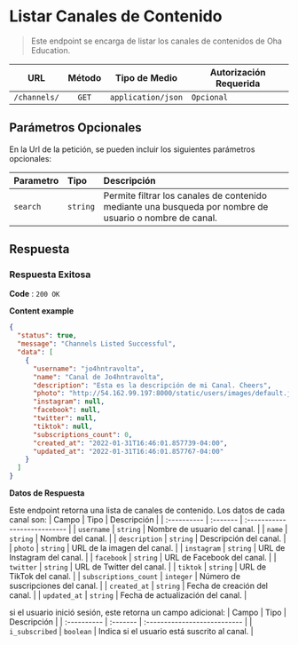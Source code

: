 # Listar Canales de Contenido

> Este endpoint se encarga de listar los canales de contenidos de Oha Education.

| URL | Método | Tipo de Medio |  Autorización Requerida |
| :---: | :---: | :---: | --- |
| `/channels/` | `GET` | `application/json` | `Opcional` | 

## Parámetros Opcionales

En la Url de la petición, se pueden incluir los siguientes parámetros opcionales:

| Parametro | Tipo | Descripción |
|:----------|:-----|:------------|
| `search` | `string` | Permite filtrar los canales de contenido mediante una busqueda por nombre de usuario o nombre de canal. |

## Respuesta
### Respuesta Exitosa
**Code** : `200 OK`

**Content example**

```json
{
  "status": true,
  "message": "Channels Listed Successful",
  "data": [
    {
      "username": "jo4hntravolta",
      "name": "Canal de Jo4hntravolta",
      "description": "Esta es la descripción de mi Canal. Cheers",
      "photo": "http://54.162.99.197:8000/static/users/images/default.jpg",
      "instagram": null,
      "facebook": null,
      "twitter": null,
      "tiktok": null,
      "subscriptions_count": 0,
      "created_at": "2022-01-31T16:46:01.857739-04:00",
      "updated_at": "2022-01-31T16:46:01.857767-04:00"
    }
  ]
}

```

**Datos de Respuesta**

Este endpoint retorna una lista de canales de contenido. Los datos de cada canal son:
| Campo       | Tipo     | Descripción                  |
| :---------- | :------- | :--------------------------- |
| `username`  | `string` | Nombre de usuario del canal. |
| `name`      | `string` | Nombre del canal.            |
| `description` | `string` | Descripción del canal.      |
| `photo`     | `string` | URL de la imagen del canal.   |
| `instagram` | `string` | URL de Instagram del canal.  |
| `facebook`  | `string` | URL de Facebook del canal.   |
| `twitter`   | `string` | URL de Twitter del canal.    |
| `tiktok`    | `string` | URL de TikTok del canal.    |
| `subscriptions_count` | `integer` | Número de suscripciones del canal. |
| `created_at` | `string` | Fecha de creación del canal. |
| `updated_at` | `string` | Fecha de actualización del canal. |

si el usuario inició sesión, este retorna un campo adicional:
| Campo       | Tipo     | Descripción                  |
| :---------- | :------- | :--------------------------- |
| `i_subscribed` | `boolean` | Indica si el usuario está suscrito al canal. |

